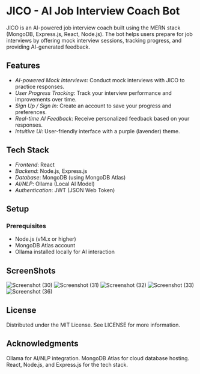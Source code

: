 # JICO - AI Job Interview Coach Bot

JICO is an AI-powered job interview coach built using the MERN stack (MongoDB, Express.js, React, Node.js). The bot helps users prepare for job interviews by offering mock interview sessions, tracking progress, and providing AI-generated feedback.

## Features

- *AI-powered Mock Interviews*: Conduct mock interviews with JICO to practice responses.
- *User Progress Tracking*: Track your interview performance and improvements over time.
- *Sign Up / Sign In*: Create an account to save your progress and preferences.
- *Real-time AI Feedback*: Receive personalized feedback based on your responses.
- *Intuitive UI*: User-friendly interface with a purple (lavender) theme.

## Tech Stack

- *Frontend*: React
- *Backend*: Node.js, Express.js
- *Database*: MongoDB (using MongoDB Atlas)
- *AI/NLP*: Ollama (Local AI Model)
- *Authentication*: JWT (JSON Web Token)

## Setup

### Prerequisites

- Node.js (v14.x or higher)
- MongoDB Atlas account
- Ollama installed locally for AI interaction

## ScreenShots
![Screenshot (30)](https://github.com/user-attachments/assets/a8a73cf3-65f5-4570-bd04-a276a591e6d8)
![Screenshot (31)](https://github.com/user-attachments/assets/4c24eed2-e41f-4504-a42f-8daaaa590f51)
![Screenshot (32)](https://github.com/user-attachments/assets/fd757085-aa9c-462d-b09e-f7b02ced963d)
![Screenshot (33)](https://github.com/user-attachments/assets/e26b423b-a81a-4e6d-a03e-5a892aede7bf)
![Screenshot (36)](https://github.com/user-attachments/assets/5ebd7e4e-7b79-4bd3-bb62-b635d1d5c067)



## License
Distributed under the MIT License. See LICENSE for more information.

## Acknowledgments
Ollama for AI/NLP integration.
MongoDB Atlas for cloud database hosting.
React, Node.js, and Express.js for the tech stack.
